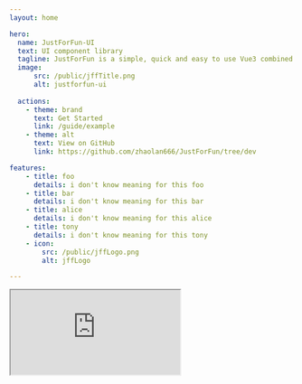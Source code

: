 ```yaml
---
layout: home

hero:
  name: JustForFun-UI
  text: UI component library
  tagline: JustForFun is a simple, quick and easy to use Vue3 combined UI framework.
  image:
      src: /public/jffTitle.png
      alt: justforfun-ui
      
  actions: 
    - theme: brand
      text: Get Started
      link: /guide/example
    - theme: alt
      text: View on GitHub
      link: https://github.com/zhaolan666/JustForFun/tree/dev

features:
    - title: foo
      details: i don't know meaning for this foo
    - title: bar
      details: i don't know meaning for this bar
    - title: alice
      details: i don't know meaning for this alice
    - title: tony
      details: i don't know meaning for this tony
    - icon:
        src: /public/jffLogo.png
        alt: jffLogo

---      
```

<iframe src="https://github.com/"></iframe>
